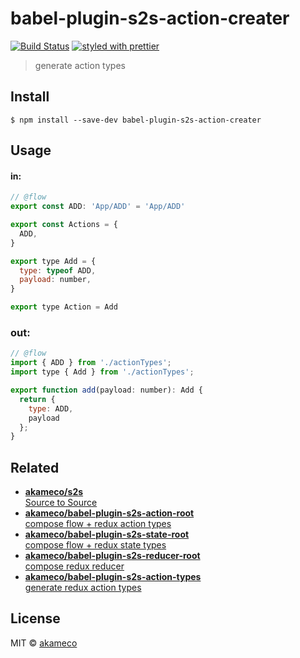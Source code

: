 # babel-plugin-s2s-action-creater
[![Build Status](https://travis-ci.org/akameco/babel-plugin-s2s-action-creater.svg?branch=master)](https://travis-ci.org/akameco/babel-plugin-s2s-action-creater)
[![styled with prettier](https://img.shields.io/badge/styled_with-prettier-ff69b4.svg)](https://github.com/prettier/prettier)

> generate action types


## Install

```
$ npm install --save-dev babel-plugin-s2s-action-creater
```

## Usage

#### in:

```js
// @flow
export const ADD: 'App/ADD' = 'App/ADD'

export const Actions = {
  ADD,
}

export type Add = {
  type: typeof ADD,
  payload: number,
}

export type Action = Add
```


### out:


```js
// @flow
import { ADD } from './actionTypes';
import type { Add } from './actionTypes';

export function add(payload: number): Add {
  return {
    type: ADD,
    payload
  };
}
```

## Related

- [**akameco/s2s**<br>Source to Source](https://github.com/akameco/s2s)
- [**akameco/babel-plugin-s2s-action-root**<br>compose flow + redux action types](https://github.com/akameco/babel-plugin-s2s-action-root)
- [**akameco/babel-plugin-s2s-state-root**<br>compose flow + redux state types](https://github.com/akameco/babel-plugin-s2s-state-root)
- [**akameco/babel-plugin-s2s-reducer-root**<br>compose redux reducer](https://github.com/akameco/babel-plugin-s2s-reducer-root)
- [**akameco/babel-plugin-s2s-action-types**<br>generate redux action types](https://github.com/akameco/babel-plugin-s2s-action-types)


## License

MIT © [akameco](http://akameco.github.io)
